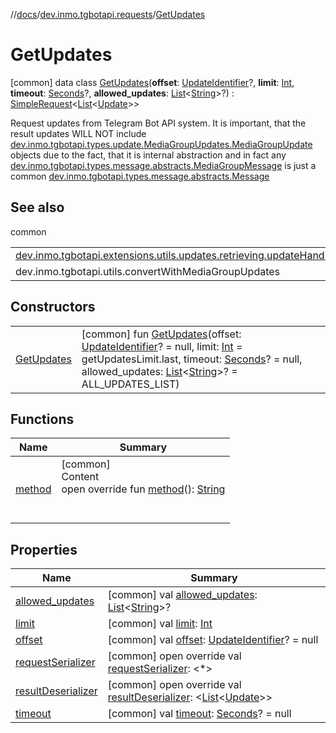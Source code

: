 //[docs](../../../index.md)/[dev.inmo.tgbotapi.requests](../index.md)/[GetUpdates](index.md)



# GetUpdates  
 [common] data class [GetUpdates](index.md)(**offset**: [UpdateIdentifier](../../dev.inmo.tgbotapi.types/index.md#%5Bdev.inmo.tgbotapi.types%2FUpdateIdentifier%2F%2F%2FPointingToDeclaration%2F%5D%2FClasslikes%2F625018081)?, **limit**: [Int](https://kotlinlang.org/api/latest/jvm/stdlib/kotlin/-int/index.html), **timeout**: [Seconds](../../dev.inmo.tgbotapi.types/index.md#%5Bdev.inmo.tgbotapi.types%2FSeconds%2F%2F%2FPointingToDeclaration%2F%5D%2FClasslikes%2F625018081)?, **allowed_updates**: [List](https://kotlinlang.org/api/latest/jvm/stdlib/kotlin.collections/-list/index.html)<[String](https://kotlinlang.org/api/latest/jvm/stdlib/kotlin/-string/index.html)>?) : [SimpleRequest](../../dev.inmo.tgbotapi.requests.abstracts/-simple-request/index.md)<[List](https://kotlinlang.org/api/latest/jvm/stdlib/kotlin.collections/-list/index.html)<[Update](../../dev.inmo.tgbotapi.types.update.abstracts/-update/index.md)>> 

Request updates from Telegram Bot API system. It is important, that the result updates WILL NOT include [dev.inmo.tgbotapi.types.update.MediaGroupUpdates.MediaGroupUpdate](../../dev.inmo.tgbotapi.types.update.MediaGroupUpdates/-media-group-update/index.md) objects due to the fact, that it is internal abstraction and in fact any [dev.inmo.tgbotapi.types.message.abstracts.MediaGroupMessage](../../dev.inmo.tgbotapi.types.message.abstracts/-media-group-message/index.md) is just a common [dev.inmo.tgbotapi.types.message.abstracts.Message](../../dev.inmo.tgbotapi.types.message.abstracts/-message/index.md)

   


## See also  
  
common  
  
| | |
|---|---|
| <a name="dev.inmo.tgbotapi.requests/GetUpdates///PointingToDeclaration/"></a>[dev.inmo.tgbotapi.extensions.utils.updates.retrieving.updateHandlerWithMediaGroupsAdaptation](../../dev.inmo.tgbotapi.extensions.utils.updates.retrieving/update-handler-with-media-groups-adaptation.md)| <a name="dev.inmo.tgbotapi.requests/GetUpdates///PointingToDeclaration/"></a>|
| <a name="dev.inmo.tgbotapi.requests/GetUpdates///PointingToDeclaration/"></a>dev.inmo.tgbotapi.utils.convertWithMediaGroupUpdates| <a name="dev.inmo.tgbotapi.requests/GetUpdates///PointingToDeclaration/"></a>|
  


## Constructors  
  
| | |
|---|---|
| <a name="dev.inmo.tgbotapi.requests/GetUpdates/GetUpdates/#kotlin.Long?#kotlin.Int#kotlin.Int?#kotlin.collections.List[kotlin.String]?/PointingToDeclaration/"></a>[GetUpdates](-get-updates.md)| <a name="dev.inmo.tgbotapi.requests/GetUpdates/GetUpdates/#kotlin.Long?#kotlin.Int#kotlin.Int?#kotlin.collections.List[kotlin.String]?/PointingToDeclaration/"></a> [common] fun [GetUpdates](-get-updates.md)(offset: [UpdateIdentifier](../../dev.inmo.tgbotapi.types/index.md#%5Bdev.inmo.tgbotapi.types%2FUpdateIdentifier%2F%2F%2FPointingToDeclaration%2F%5D%2FClasslikes%2F625018081)? = null, limit: [Int](https://kotlinlang.org/api/latest/jvm/stdlib/kotlin/-int/index.html) = getUpdatesLimit.last, timeout: [Seconds](../../dev.inmo.tgbotapi.types/index.md#%5Bdev.inmo.tgbotapi.types%2FSeconds%2F%2F%2FPointingToDeclaration%2F%5D%2FClasslikes%2F625018081)? = null, allowed_updates: [List](https://kotlinlang.org/api/latest/jvm/stdlib/kotlin.collections/-list/index.html)<[String](https://kotlinlang.org/api/latest/jvm/stdlib/kotlin/-string/index.html)>? = ALL_UPDATES_LIST)   <br>|


## Functions  
  
|  Name |  Summary | 
|---|---|
| <a name="dev.inmo.tgbotapi.requests/GetUpdates/method/#/PointingToDeclaration/"></a>[method](method.md)| <a name="dev.inmo.tgbotapi.requests/GetUpdates/method/#/PointingToDeclaration/"></a>[common]  <br>Content  <br>open override fun [method](method.md)(): [String](https://kotlinlang.org/api/latest/jvm/stdlib/kotlin/-string/index.html)  <br><br><br>|


## Properties  
  
|  Name |  Summary | 
|---|---|
| <a name="dev.inmo.tgbotapi.requests/GetUpdates/allowed_updates/#/PointingToDeclaration/"></a>[allowed_updates](allowed_updates.md)| <a name="dev.inmo.tgbotapi.requests/GetUpdates/allowed_updates/#/PointingToDeclaration/"></a> [common] val [allowed_updates](allowed_updates.md): [List](https://kotlinlang.org/api/latest/jvm/stdlib/kotlin.collections/-list/index.html)<[String](https://kotlinlang.org/api/latest/jvm/stdlib/kotlin/-string/index.html)>?   <br>|
| <a name="dev.inmo.tgbotapi.requests/GetUpdates/limit/#/PointingToDeclaration/"></a>[limit](limit.md)| <a name="dev.inmo.tgbotapi.requests/GetUpdates/limit/#/PointingToDeclaration/"></a> [common] val [limit](limit.md): [Int](https://kotlinlang.org/api/latest/jvm/stdlib/kotlin/-int/index.html)   <br>|
| <a name="dev.inmo.tgbotapi.requests/GetUpdates/offset/#/PointingToDeclaration/"></a>[offset](offset.md)| <a name="dev.inmo.tgbotapi.requests/GetUpdates/offset/#/PointingToDeclaration/"></a> [common] val [offset](offset.md): [UpdateIdentifier](../../dev.inmo.tgbotapi.types/index.md#%5Bdev.inmo.tgbotapi.types%2FUpdateIdentifier%2F%2F%2FPointingToDeclaration%2F%5D%2FClasslikes%2F625018081)? = null   <br>|
| <a name="dev.inmo.tgbotapi.requests/GetUpdates/requestSerializer/#/PointingToDeclaration/"></a>[requestSerializer](request-serializer.md)| <a name="dev.inmo.tgbotapi.requests/GetUpdates/requestSerializer/#/PointingToDeclaration/"></a> [common] open override val [requestSerializer](request-serializer.md): <*>   <br>|
| <a name="dev.inmo.tgbotapi.requests/GetUpdates/resultDeserializer/#/PointingToDeclaration/"></a>[resultDeserializer](result-deserializer.md)| <a name="dev.inmo.tgbotapi.requests/GetUpdates/resultDeserializer/#/PointingToDeclaration/"></a> [common] open override val [resultDeserializer](result-deserializer.md): <[List](https://kotlinlang.org/api/latest/jvm/stdlib/kotlin.collections/-list/index.html)<[Update](../../dev.inmo.tgbotapi.types.update.abstracts/-update/index.md)>>   <br>|
| <a name="dev.inmo.tgbotapi.requests/GetUpdates/timeout/#/PointingToDeclaration/"></a>[timeout](timeout.md)| <a name="dev.inmo.tgbotapi.requests/GetUpdates/timeout/#/PointingToDeclaration/"></a> [common] val [timeout](timeout.md): [Seconds](../../dev.inmo.tgbotapi.types/index.md#%5Bdev.inmo.tgbotapi.types%2FSeconds%2F%2F%2FPointingToDeclaration%2F%5D%2FClasslikes%2F625018081)? = null   <br>|

